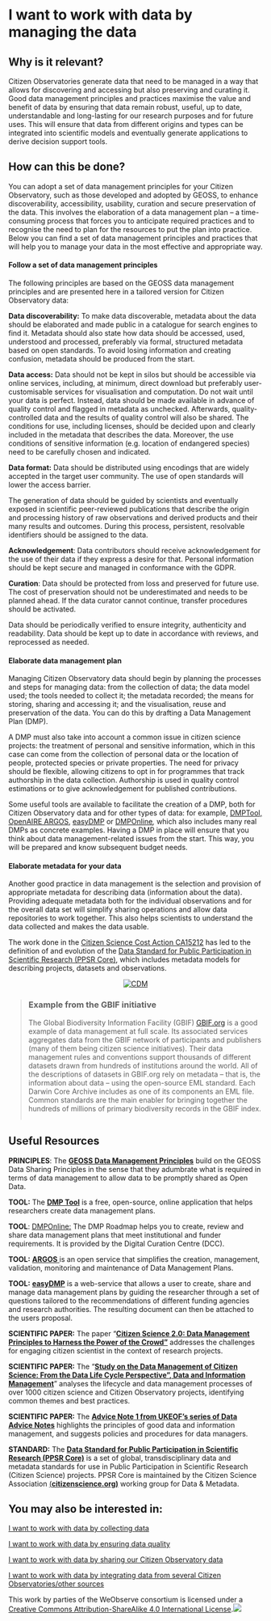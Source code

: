 # I want to work with data by managing the data

## Why is it relevant?

Citizen Observatories generate data that need to be managed in a way that allows for discovering and accessing but also preserving and curating it. Good data management principles and practices maximise the value and benefit of data by ensuring that data remain robust, useful, up to date, understandable and long-lasting for our research purposes and for future uses. This will ensure that data from different origins and types can be integrated into scientific models and eventually generate applications to derive decision support tools.

## How can this be done?

You can adopt a set of data management principles for your Citizen Observatory, such as those developed and adopted by GEOSS, to enhance discoverability, accessibility, usability, curation and secure preservation of the data. This involves the elaboration of a data management plan – a time-consuming process that forces you to anticipate required practices and to recognise the need to plan for the resources to put the plan into practice. Below you can find a set of data management principles and practices that will help you to manage your data in the most effective and appropriate way.

#### **Follow a set of data management principles**

The following principles are based on the GEOSS data management principles and are presented here in a tailored version for Citizen Observatory data:

**Data discoverability:** To make data discoverable, metadata about the data should be elaborated and made public in a catalogue for search engines to find it. Metadata should also state how data should be accessed, used, understood and processed, preferably via formal, structured metadata based on open standards. To avoid losing information and creating confusion, metadata should be produced from the start.

**Data access:** Data should not be kept in silos but should be accessible via online services, including, at minimum, direct download but preferably user-customisable services for visualisation and computation. Do not wait until your data is perfect. Instead, data should be made available in advance of quality control and flagged in metadata as unchecked. Afterwards, quality-controlled data and the results of quality control will also be shared. The conditions for use, including licenses, should be decided upon and clearly included in the metadata that describes the data. Moreover, the use conditions of sensitive information (e.g. location of endangered species) need to be carefully chosen and indicated.

**Data format:** Data should be distributed using encodings that are widely accepted in the target user community. The use of open standards will lower the access barrier.

The generation of data should be guided by scientists and eventually exposed in scientific peer-reviewed publications that describe the origin and processing history of raw observations and derived products and their many results and outcomes. During this process, persistent, resolvable identifiers should be assigned to the data.

**Acknowledgement**: Data contributors should receive acknowledgement for the use of their data if they express a desire for that. Personal information should be kept secure and managed in conformance with the GDPR.

**Curation**: Data should be protected from loss and preserved for future use. The cost of preservation should not be underestimated and needs to be planned ahead. If the data curator cannot continue, transfer procedures should be activated.

Data should be periodically verified to ensure integrity, authenticity and readability. Data should be kept up to date in accordance with reviews, and reprocessed as needed.

#### **Elaborate data management plan**

Managing Citizen Observatory data should begin by planning the processes and steps for managing data: from the collection of data; the data model used; the tools needed to collect it; the metadata recorded; the means for storing, sharing and accessing it; and the visualisation, reuse and preservation of the data. You can do this by drafting a Data Management Plan (DMP).

A DMP must also take into account a common issue in citizen science projects: the treatment of personal and sensitive information, which in this case can come from the collection of personal data or the location of people, protected species or private properties. The need for privacy should be flexible, allowing citizens to opt in for programmes that track authorship in the data collection. Authorship is used in quality control estimations or to give acknowledgement for published contributions.

Some useful tools are available to facilitate the creation of a DMP, both for Citizen Observatory data and for other types of data: for example, [DMPTool, ](https://dmptool.org/)[OpenAIRE ARGOS](https://argos.openaire.eu/home), [easyDMP](https://eudat.eu/catalogue/easyDMP) or [DMPOnline](https://dmponline.dcc.ac.uk/)_,_ which also includes many real DMPs as concrete examples. Having a DMP in place will ensure that you think about data management-related issues from the start. This way, you will be prepared and know subsequent budget needs.

#### **Elaborate metadata for your data**

Another good practice in data management is the selection and provision of appropriate metadata for describing data (information about the data). Providing adequate metadata both for the individual observations and for the overall data set will simplify sharing operations and allow data repositories to work together. This also helps scientists to understand the data collected and makes the data usable.

The work done in the [Citizen Science Cost Action CA15212](https://www.cs-eu.net/) has led to the definition of and evolution of the [Data Standard for Public Participation in Scientific Research (PPSR Core)](https://core.citizenscience.org/), which includes metadata models for describing projects, datasets and observations.

<p align="center"><a href="https://www.weobserve.eu/wp-content/uploads/2021/03/CDM.png"><img src="https://www.weobserve.eu/wp-content/uploads/2021/03/CDM.png" alt="CDM"></a></p>

> ### Example from the GBIF initiative
>
> The Global Biodiversity Information Facility (GBIF) [GBIF.org](https://www.gbif.org/) is a good example of data management at full scale. Its associated services aggregates data from the GBIF network of participants and publishers (many of them being citizen science initiatives). Their data management rules and conventions support thousands of different datasets drawn from hundreds of institutions around the world. All of the descriptions of datasets in GBIF.org rely on metadata – that is, the information about data – using the open-source EML standard. Each Darwin Core Archive includes as one of its components an EML file. Common standards are the main enabler for bringing together the hundreds of millions of primary biodiversity records in the GBIF index.
>
> <p align="center"><img src="https://www.weobserve.eu/wp-content/uploads/2021/03/Biodata.png" alt="" data-size="original"></p>

## Useful Resources

**PRINCIPLES**: The [**GEOSS Data Management Principles**](https://www.earthobservations.org/documents/dswg/201504_data_management_principles_long_final.pdf) build on the GEOSS Data Sharing Principles in the sense that they adumbrate what is required in terms of data management to allow data to be promptly shared as Open Data.

**TOOL:** The [**DMP Tool**](https://dmptool.org/) is a free, open-source, online application that helps researchers create data management plans.

**TOOL**: [DMPOnline:](https://dmponline.dcc.ac.uk/) The DMP Roadmap helps you to create, review and share data management plans that meet institutional and funder requirements. It is provided by the Digital Curation Centre (DCC).

**TOOL:** [**ARGOS** ](https://argos.openaire.eu/home)is an open service that simplifies the creation, management, validation, monitoring and maintenance of Data Management Plans.

**TOOL:** [**easyDMP**](https://eudat.eu/catalogue/easyDMP) is a web-service that allows a user to create, share and manage data management plans by guiding the researcher through a set of questions tailored to the recommendations of different funding agencies and research authorities. The resulting document can then be attached to the users proposal.

**SCIENTIFIC PAPER:** The paper “[**Citizen Science 2.0: Data Management Principles to Harness the Power of the Crowd”**](https://link.springer.com/chapter/10.1007/978-3-642-20633-7_34) addresses the challenges for engaging citizen scientist in the context of research projects.&#x20;

**SCIENTIFIC PAPER:** The “[**Study on the Data Management of Citizen Science: From the Data Life Cycle Perspective”, Data and Information Management**](https://www.semanticscholar.org/paper/Study-on-the-Data-Management-of-Citizen-Science%3A-Shwe/db8d3e716d8a84ba3ae23a1dd08327eca3cfb597)” analyses the lifecycle and data management processes of over 1000 citizen science and Citizen Observatory projects, identifying common themes and best practices.

**SCIENTIFIC PAPER:** The [**Advice Note 1 from UKEOF’s series of Data Advice Notes**](http://www.ukeof.org.uk/documents/DataAdviceNote1_single.pdf) highlights the principles of good data and information management, and suggests policies and procedures for data managers.

**STANDARD:** The [**Data Standard for Public Participation in Scientific Research (PPSR Core)**](https://core.citizenscience.org/) is a set of global, transdisciplinary data and metadata standards for use in Public Participation in Scientific Research (Citizen Science) projects. PPSR Core is maintained by the Citizen Science Association [(**citizenscience.org)**](https://www.citizenscience.org/) working group for Data & Metadata.

## You may also be interested in:

[I want to work with data by collecting data](https://app.gitbook.com/o/-LbbpkbPn14_lT165GF4/s/xhdGyRLggMekKhjUZVP1/~/changes/7/creating-and-running-a-citizen-observatory/i-want-to-work-with-data-by-collecting-data)

[I want to work with data by ensuring data quality](https://app.gitbook.com/o/-LbbpkbPn14_lT165GF4/s/xhdGyRLggMekKhjUZVP1/~/changes/7/creating-and-running-a-citizen-observatory/i-want-to-work-with-data-by-ensuring-data-quality)

[I want to work with data by sharing our Citizen Observatory data](https://app.gitbook.com/o/-LbbpkbPn14_lT165GF4/s/xhdGyRLggMekKhjUZVP1/~/changes/7/creating-and-running-a-citizen-observatory/i-want-to-work-with-data-by-sharing-our-citizen-observatory-data)

[I want to work with data by integrating data from several Citizen Observatories/other sources](https://app.gitbook.com/o/-LbbpkbPn14_lT165GF4/s/xhdGyRLggMekKhjUZVP1/~/changes/7/creating-and-running-a-citizen-observatory/i-want-to-work-with-data-by-integrating-data-from-several-citizen-observatories-other-sources)



This work by parties of the WeObserve consortium is licensed under a [Creative Commons Attribution-ShareAlike 4.0 International License](https://creativecommons.org/licenses/by-sa/2.0/).![](https://www.weobserve.eu/wp-content/uploads/2021/03/CC.png)
